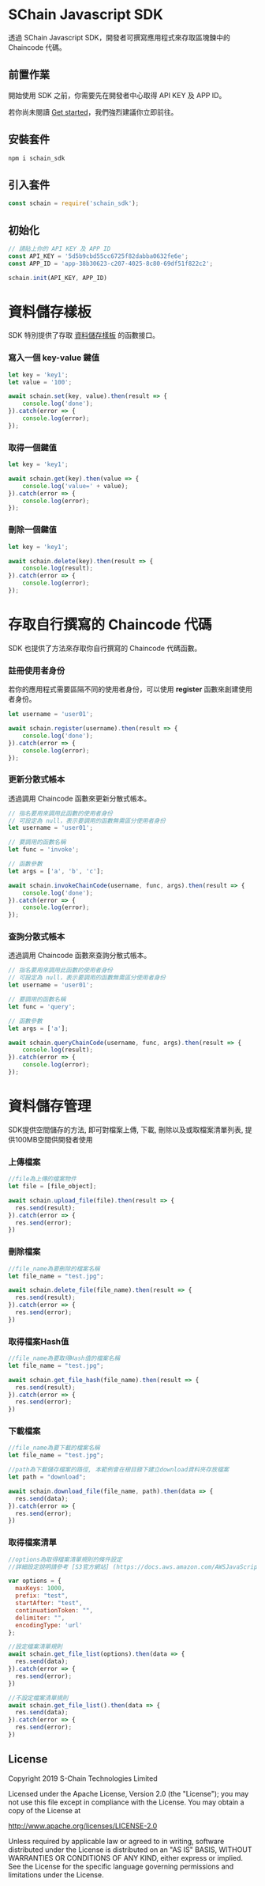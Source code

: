 # SChain Javascript SDK

透過 SChain Javascript SDK，開發者可撰寫應用程式來存取區塊鍊中的 Chaincode 代碼。

## 前置作業

開始使用 SDK 之前，你需要先在開發者中心取得 API KEY 及 APP ID。

若你尚未閱讀 [Get started](https://github.com/issbgkh/schain-get-started)，我們強烈建議你立即前往。

## 安裝套件
```javascript
npm i schain_sdk
```

## 引入套件

```javascript
const schain = require('schain_sdk');
```
## 初始化
```javascript
// 請貼上你的 API KEY 及 APP ID
const API_KEY = '5d5b9cbd55cc6725f82dabba0632fe6e';
const APP_ID = 'app-38b30623-c207-4025-8c80-69df51f822c2';

schain.init(API_KEY, APP_ID)
```


# 資料儲存樣板

SDK 特別提供了存取 [資料儲存樣板](https://github.com/issbgkh/simple-store) 的函數接口。

### 寫入一個 key-value 鍵值
```javascript
let key = 'key1';
let value = '100';

await schain.set(key, value).then(result => {
    console.log('done');
}).catch(error => {
    console.log(error);
});
```

### 取得一個鍵值
```javascript
let key = 'key1';

await schain.get(key).then(value => {
    console.log('value=' + value);
}).catch(error => {
    console.log(error);
});
```

### 刪除一個鍵值
```javascript
let key = 'key1';

await schain.delete(key).then(result => {
    console.log(result);
}).catch(error => {
    console.log(error);
});
```


# 存取自行撰寫的 Chaincode 代碼

SDK 也提供了方法來存取你自行撰寫的 Chaincode 代碼函數。

### 註冊使用者身份
若你的應用程式需要區隔不同的使用者身份，可以使用 **register** 函數來創建使用者身份。

```javascript
let username = 'user01';

await schain.register(username).then(result => {
    console.log('done');
}).catch(error => {
    console.log(error);
});
```

### 更新分散式帳本
透過調用 Chaincode 函數來更新分散式帳本。

```javascript
// 指名要用來調用此函數的使用者身份
// 可設定為 null，表示要調用的函數無需區分使用者身份
let username = 'user01';

// 要調用的函數名稱
let func = 'invoke';

// 函數參數
let args = ['a', 'b', 'c'];

await schain.invokeChainCode(username, func, args).then(result => {
    console.log('done');
}).catch(error => {
    console.log(error);
});
```

### 查詢分散式帳本
透過調用 Chaincode 函數來查詢分散式帳本。

```javascript
// 指名要用來調用此函數的使用者身份
// 可設定為 null，表示要調用的函數無需區分使用者身份
let username = 'user01';

// 要調用的函數名稱
let func = 'query';

// 函數參數
let args = ['a'];

await schain.queryChainCode(username, func, args).then(result => {
    console.log(result);
}).catch(error => {
    console.log(error);
});
```

# 資料儲存管理
SDK提供空間儲存的方法, 即可對檔案上傳, 下載, 刪除以及或取檔案清單列表, 提供100MB空間供開發者使用

### 上傳檔案
```javascript
//file為上傳的檔案物件
let file = [file_object];

await schain.upload_file(file).then(result => {
  res.send(result);
}).catch(error => {
  res.send(error);
})
```

### 刪除檔案
```javascript
//file_name為要刪除的檔案名稱
let file_name = "test.jpg";

await schain.delete_file(file_name).then(result => {
  res.send(result);
}).catch(error => {
  res.send(error);
})
```

### 取得檔案Hash值
```javascript
//file_name為要取得Hash值的檔案名稱
let file_name = "test.jpg";

await schain.get_file_hash(file_name).then(result => {
  res.send(result);
}).catch(error => {
  res.send(error);
})
```

### 下載檔案
```javascript
//file_name為要下載的檔案名稱
let file_name = "test.jpg";

//path為下載儲存檔案的路徑, 本範例會在根目錄下建立download資料夾存放檔案
let path = "download";

await schain.download_file(file_name, path).then(data => {
  res.send(data);
}).catch(error => {
  res.send(error);
})
```

### 取得檔案清單
```javascript
//options為取得檔案清單規則的條件設定
//詳細設定說明請參考 [S3官方網站] (https://docs.aws.amazon.com/AWSJavaScriptSDK/latest/AWS/S3.html#listObjectsV2-property)

var options = {
  maxKeys: 1000,
  prefix: "test",
  startAfter: "test",
  continuationToken: "",
  delimiter: "",
  encodingType: 'url'
};

//設定檔案清單規則
await schain.get_file_list(options).then(data => {
  res.send(data);
}).catch(error => {
  res.send(error);
})

//不設定檔案清單規則
await schain.get_file_list().then(data => {
  res.send(data);
}).catch(error => {
  res.send(error);
})
```

## License
Copyright 2019 S-Chain Technologies Limited

Licensed under the Apache License, Version 2.0 (the "License");
you may not use this file except in compliance with the License.
You may obtain a copy of the License at

http://www.apache.org/licenses/LICENSE-2.0

Unless required by applicable law or agreed to in writing, software
distributed under the License is distributed on an "AS IS" BASIS,
WITHOUT WARRANTIES OR CONDITIONS OF ANY KIND, either express or implied.
See the License for the specific language governing permissions and
limitations under the License.
